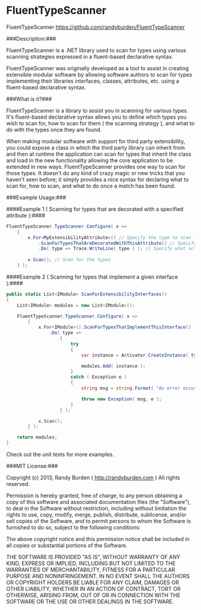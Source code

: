 FluentTypeScanner
=================

FluentTypeScanner https://github.com/randyburden/FluentTypeScanner

###Description:###

FluentTypeScanner is a .NET library used to scan for types using various scanning strategies expressed in a fluent-based declarative syntax.

FluentTypeScanner was originally developed as a tool to assist in creating extensible modular software by allowing software authors to scan
for types implementing their libraries interfaces, classes, attributes, etc. using a fluent-based declarative syntax.

###What is it?###

FluentTypeScanner is a library to assist you in scanning for various types. It's fluent-based declarative syntax allows you to define which
types you wish to scan for, how to scan for them ( the scanning strategy ), and what to do with the types once they are found.

When making modular software with support for third party extensibility, you could expose a class in which the third party library can inherit 
from and then at runtime the application can scan for types that inherit the class and load in the new functionality allowing the core application
to be extended in new ways. FluentTypeScanner provides one way to scan for those types. It doesn't do any kind of crazy magic or new tricks that
you haven't seen before; it simply provides a nice syntax for declaring what to scan for, how to scan, and what to do once a match has been found.

###Example Usage:###

####Example 1 ( Scanning for types that are decorated with a specified attribute ):####

```csharp
FluentTypeScanner.TypeScanner.Configure( x =>
    {
        x.For<MyExtensibilityAttribute>() // Specify the type to scan for
            .ScanForTypesThatAreDecoratedWithThisAttribute() // Specify the scanning strategy
            .Do( type => Trace.WriteLine( type ) ); // Specify what action to perform
                    
        x.Scan(); // Scan for the types
    } );
```

####Example 2 ( Scanning for types that implement a given interface ):####
```csharp
public static List<IModule> ScanForExtensibilityInterfaces()
{
    List<IModule> modules = new List<IModule>();

    FluentTypeScanner.TypeScanner.Configure( x =>
        {
            x.For<IModule>().ScanForTypesThatImplementThisInterface()
                .Do( type =>
                    {
                        try
                        {
                            var instance = Activator.CreateInstance( type ) as IModule;

                            modules.Add( instance );
                        }
                        catch ( Exception e )
                        {
                            string msg = string.Format( "An error occurred instantiating type {0} while scanning for extensibility interfaces.", type.FullName );

                            throw new Exception( msg, e );
                        }
                    } );

            x.Scan();
        } );

    return modules;
}
```

Check out the unit tests for more examples.

###MIT License:###

Copyright (c) 2013, Randy Burden ( http://randyburden.com ) All rights reserved.

Permission is hereby granted, free of charge, to any person obtaining a copy of this software and associated documentation files (the "Software"), 
to deal in the Software without restriction, including without limitation the rights to use, copy, modify, merge, publish, distribute, sublicense, 
and/or sell copies of the Software, and to permit persons to whom the Software is furnished to do so, subject to the following conditions:

The above copyright notice and this permission notice shall be included in all copies or substantial portions of the Software.

THE SOFTWARE IS PROVIDED "AS IS", WITHOUT WARRANTY OF ANY KIND, EXPRESS OR IMPLIED, INCLUDING BUT NOT LIMITED TO THE WARRANTIES OF MERCHANTABILITY, 
FITNESS FOR A PARTICULAR PURPOSE AND NONINFRINGEMENT. IN NO EVENT SHALL THE AUTHORS OR COPYRIGHT HOLDERS BE LIABLE FOR ANY CLAIM, DAMAGES OR OTHER 
LIABILITY, WHETHER IN AN ACTION OF CONTRACT, TORT OR OTHERWISE, ARISING FROM, OUT OF OR IN CONNECTION WITH THE SOFTWARE OR THE USE OR OTHER DEALINGS 
IN THE SOFTWARE.
